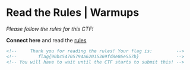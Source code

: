# Read the Rules | Warmups

*Please follow the rules for this CTF!*

**Connect here** and read the [rules](https://ctf.hacktivitycon.com/rules)

```html
<!--     Thank you for reading the rules! Your flag is:         -->
<!--        flag{90bc54705794a62015369fd8e86e557b}              -->
<!-- You will have to wait until the CTF starts to submit this! -->
```